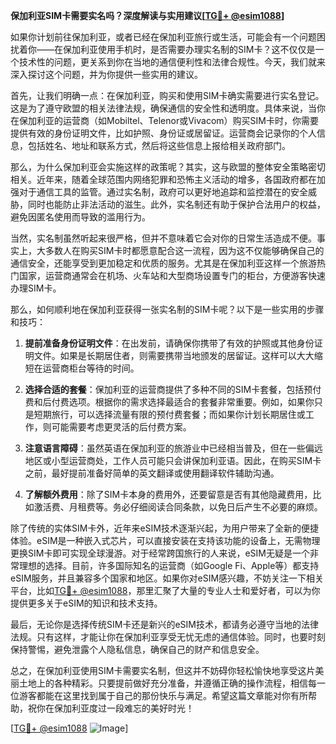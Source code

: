 **保加利亚SIM卡需要实名吗？深度解读与实用建议[[TG💪+ @esim1088](https://t.me/s/esim1088)]**

如果你计划前往保加利亚，或者已经在保加利亚旅行或生活，可能会有一个问题困扰着你——在保加利亚使用手机时，是否需要办理实名制的SIM卡？这不仅仅是一个技术性的问题，更关系到你在当地的通信便利性和法律合规性。今天，我们就来深入探讨这个问题，并为你提供一些实用的建议。

首先，让我们明确一点：在保加利亚，购买和使用SIM卡确实需要进行实名登记。这是为了遵守欧盟的相关法律法规，确保通信的安全性和透明度。具体来说，当你在保加利亚的运营商（如Mobiltel、Telenor或Vivacom）购买SIM卡时，你需要提供有效的身份证明文件，比如护照、身份证或居留证。运营商会记录你的个人信息，包括姓名、地址和联系方式，然后将这些信息上报给相关政府部门。

那么，为什么保加利亚会实施这样的政策呢？其实，这与欧盟的整体安全策略密切相关。近年来，随着全球范围内网络犯罪和恐怖主义活动的增多，各国政府都在加强对于通信工具的监管。通过实名制，政府可以更好地追踪和监控潜在的安全威胁，同时也能防止非法活动的滋生。此外，实名制还有助于保护合法用户的权益，避免因匿名使用而导致的滥用行为。

当然，实名制虽然听起来很严格，但并不意味着它会对你的日常生活造成不便。事实上，大多数人在购买SIM卡时都愿意配合这一流程，因为这不仅能够确保自己的通信安全，还能享受到更加稳定和优质的服务。尤其是在保加利亚这样一个旅游热门国家，运营商通常会在机场、火车站和大型商场设置专门的柜台，方便游客快速办理SIM卡。

那么，如何顺利地在保加利亚获得一张实名制的SIM卡呢？以下是一些实用的步骤和技巧：

1. **提前准备身份证明文件**：在出发前，请确保你携带了有效的护照或其他身份证明文件。如果是长期居住者，则需要携带当地颁发的居留证。这样可以大大缩短在运营商柜台等待的时间。

2. **选择合适的套餐**：保加利亚的运营商提供了多种不同的SIM卡套餐，包括预付费和后付费选项。根据你的需求选择最适合的套餐非常重要。例如，如果你只是短期旅行，可以选择流量有限的预付费套餐；而如果你计划长期居住或工作，则可能需要考虑更灵活的后付费方案。

3. **注意语言障碍**：虽然英语在保加利亚的旅游业中已经相当普及，但在一些偏远地区或小型运营商处，工作人员可能只会讲保加利亚语。因此，在购买SIM卡之前，最好提前准备好简单的英文翻译或使用翻译软件辅助沟通。

4. **了解额外费用**：除了SIM卡本身的费用外，还要留意是否有其他隐藏费用，比如激活费、月租费等。务必仔细阅读合同条款，以免日后产生不必要的麻烦。

除了传统的实体SIM卡外，近年来eSIM技术逐渐兴起，为用户带来了全新的便捷体验。eSIM是一种嵌入式芯片，可以直接安装在支持该功能的设备上，无需物理更换SIM卡即可实现全球漫游。对于经常跨国旅行的人来说，eSIM无疑是一个非常理想的选择。目前，许多国际知名的运营商（如Google Fi、Apple等）都支持eSIM服务，并且兼容多个国家和地区。如果你对eSIM感兴趣，不妨关注一下相关平台，比如[TG💪+ @esim1088](https://t.me/s/esim1088)，那里汇聚了大量的专业人士和爱好者，可以为你提供更多关于eSIM的知识和技术支持。

最后，无论你是选择传统SIM卡还是新兴的eSIM技术，都请务必遵守当地的法律法规。只有这样，才能让你在保加利亚享受无忧无虑的通信体验。同时，也要时刻保持警惕，避免泄露个人隐私信息，确保自己的财产和信息安全。

总之，在保加利亚使用SIM卡需要实名制，但这并不妨碍你轻松愉快地享受这片美丽土地上的各种精彩。只要提前做好充分准备，并遵循正确的操作流程，相信每一位游客都能在这里找到属于自己的那份快乐与满足。希望这篇文章能对你有所帮助，祝你在保加利亚度过一段难忘的美好时光！

[[TG💪+ @esim1088](https://t.me/s/esim1088) ![Image](https://i.postimg.cc/4NQfJmqS/Snipaste-2025-05-13-00-14-12.png)]
